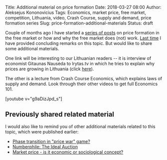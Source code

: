 Title: Additional material on price formation
Date: 2018-03-27 08:00
Author: Aleksejus Kononovicius
Tags: Economics, market price, free market, competition, Lithuania, video, Crash Course, supply and demand, price formation series
Slug: price-formation-additional-materials
Status: draft

Couple of months ago I have started a [series of posts](/tag/price-formation-series/) on price formation in the free market or how and why the free market does (not) work. [Last time]({filename}/articles/2018/price-formation-concluding-remarks.md) I have provided concluding remarks on this topic. But would like to share some additional materials.

One link will be interesting to our Lithuanian readers -- it is interview of economist Gitaunas Nausėda to lrytas.tv in which he tries to explain why prices are growing in Lithuania (click [here](https://tv.lrytas.lt/laidos/lietuva-tiesiogiai/2017/08/31/news/gitanas-nauseda-paaiskino-kodel-lietuvoje-auga-kainos-2392128/)).

The other is a lecture from Crash Course Economics, which explains laws of supply and demand. Look through their other videos to get full Economics 101.

[youtube v="g9aDizJpd_s"]

## Previously shared related material

I would also like to remind you of other additional materials related to this topic, which were published earlier:

* [Phase transition in "price war" game?]({filename}/articles/2018/price-war-game.md)
* [Numberphile: The Ideal Auction]({filename}/articles/2017/numberphile-ideal-auction.md)
* [Market price - is it economic or sociological concept?]({filename}/articles/2014/market-price-is-it-economic-or-sociological-concept.md)
